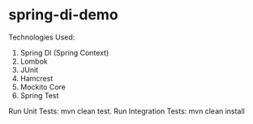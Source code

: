 # spring-di-demo

Technologies Used: 

1) Spring DI (Spring Context)
2) Lombok
3) JUnit
4) Hamcrest
5) Mockito Core
6) Spring Test

Run Unit Tests: mvn clean test.
Run Integration Tests: mvn clean install
